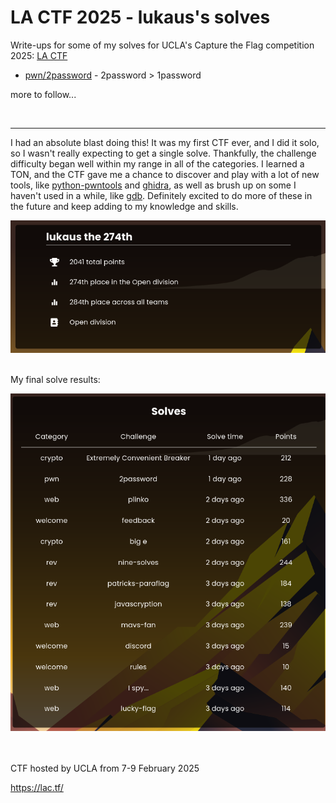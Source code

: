 # LA CTF 2025 - lukaus's solves
Write-ups for some of my solves for UCLA's Capture the Flag competition 2025: [LA CTF](https://lac.tf/)

 - [pwn/2password](2password/README.md) - 2password > 1password
   
more to follow...

<br/><hr/>


I had an absolute blast doing this! It was my first CTF ever, and I did it solo, so I wasn't really expecting to get a single solve. Thankfully, the challenge difficulty began well within my range in all of the categories. I learned a TON, and the CTF gave me a chance to discover and play with a lot of new tools, like [python-pwntools](https://docs.pwntools.com/en/stable/) and [ghidra](https://ghidra-sre.org/), as well as brush up on some I haven't used in a while, like [gdb](https://www.sourceware.org/gdb/). Definitely excited to do more of these in the future and keep adding to my knowledge and skills.

![Profile](/media/final_profile.png)
<br/><br/>

My final solve results:

![Solves](/media/solves.png)

<br/><br/>
CTF hosted by UCLA from 7-9 February 2025

https://lac.tf/



